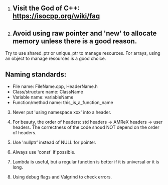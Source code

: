 1. ## Visit the God of C++: https://isocpp.org/wiki/faq

1. ## Avoid using raw pointer and 'new' to allocate memory unless there is a good reason. 
 Try to use shared_ptr or unique_ptr to manage resources. For arrays, using an 
 object to manage resources is a good choice. 

 ## Naming standards:
 - File name: FileName.cpp, HeaderName.h
 - Class/structure name: ClassName
 - Variable name: variableName
 - Function/method name: this_is_a_function_name

 3) Never put 'using namespace xxx' into a header. 

 4) For beauty, the order of headers: std headers -> AMReX headers -> user headers. 
    The correctness of the code shoud NOT depend on the order of headers.      

 5) Use 'nullptr' instead of NULL for pointer. 

 6) Always use 'const' if possible. 

 7) Lambda is useful, but a regular function is better if it is universal or it is long. 

8) Using debug flags and Valgrind to check errors. 
